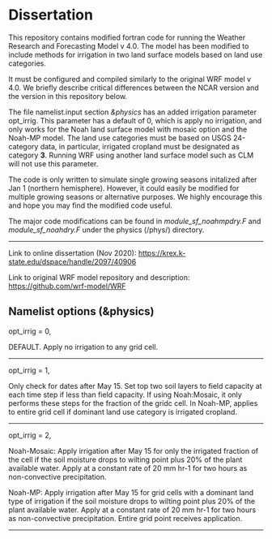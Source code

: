 # Dissertation
This repository contains modified fortran code for running the Weather Research and Forecasting Model v 4.0. The model has been modified to include methods for irrigation in two land surface models based on land use categories.

It must be configured and compiled similarly to the original WRF model v 4.0. We briefly describe critical differences between the NCAR version and the version in this repository below. 

The file namelist.input section *&physics* has an added irrigation parameter opt_irrig. This parameter has a default of 0, which is apply no irrigation, and only works for the Noah land surface model with mosaic option and the Noah-MP model. The land use categories must be based on USGS 24-category data, in particular, irrigated cropland must be designated as category **3**. Running WRF using another land surface model such as CLM will not use this parameter.

The code is only written to simulate single growing seasons initalized after Jan 1 (northern hemisphere). However, it could easily be modified for multiple growing seasons or alternative purposes. We highly encourage this and hope you may find the modified code useful. 

The major code modifications can be found in *module_sf_noahmpdry.F* and *module_sf_noahdry.F* under the physics (/phys/) directory.

---

Link to online dissertation (Nov 2020): https://krex.k-state.edu/dspace/handle/2097/40906 

Link to original WRF model repository and description: https://github.com/wrf-model/WRF

## Namelist options (&physics)

opt_irrig = 0,

DEFAULT. Apply no irrigation to any grid cell. 

----

opt_irrig = 1,

Only check for dates after May 15. Set top two soil layers to field capacity at each time step if less than field capacity. If using Noah:Mosaic, it only performs these steps for the fraction of the gridc cell. In Noah-MP, applies to entire grid cell if dominant land use category is irrigated cropland. 

----

opt_irrig = 2,

Noah-Mosaic:
Apply irrigation after May 15 for only the irrigated fraction of the cell if the soil moisture drops to wilting point plus 20% of the plant available water. Apply at a constant rate of 20 mm hr-1 for two hours as non-convective precipitation.

Noah-MP:
Apply irrigation after May 15 for grid cells with a dominant land type of irrigation if the soil moisture drops to wilting point plus 20% of the plant available water. Apply at a constant rate of 20 mm hr-1 for two hours as non-convective precipitation. Entire grid point receives application.

---
